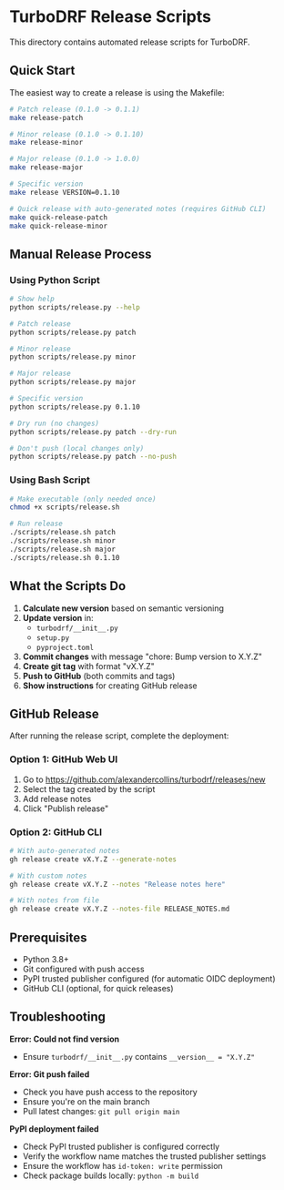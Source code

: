 # TurboDRF Release Scripts

This directory contains automated release scripts for TurboDRF.

## Quick Start

The easiest way to create a release is using the Makefile:

```bash
# Patch release (0.1.0 -> 0.1.1)
make release-patch

# Minor release (0.1.0 -> 0.1.10)
make release-minor

# Major release (0.1.0 -> 1.0.0)
make release-major

# Specific version
make release VERSION=0.1.10

# Quick release with auto-generated notes (requires GitHub CLI)
make quick-release-patch
make quick-release-minor
```

## Manual Release Process

### Using Python Script

```bash
# Show help
python scripts/release.py --help

# Patch release
python scripts/release.py patch

# Minor release
python scripts/release.py minor

# Major release
python scripts/release.py major

# Specific version
python scripts/release.py 0.1.10

# Dry run (no changes)
python scripts/release.py patch --dry-run

# Don't push (local changes only)
python scripts/release.py patch --no-push
```

### Using Bash Script

```bash
# Make executable (only needed once)
chmod +x scripts/release.sh

# Run release
./scripts/release.sh patch
./scripts/release.sh minor
./scripts/release.sh major
./scripts/release.sh 0.1.10
```

## What the Scripts Do

1. **Calculate new version** based on semantic versioning
2. **Update version** in:
   - `turbodrf/__init__.py`
   - `setup.py`
   - `pyproject.toml`
3. **Commit changes** with message "chore: Bump version to X.Y.Z"
4. **Create git tag** with format "vX.Y.Z"
5. **Push to GitHub** (both commits and tags)
6. **Show instructions** for creating GitHub release

## GitHub Release

After running the release script, complete the deployment:

### Option 1: GitHub Web UI
1. Go to https://github.com/alexandercollins/turbodrf/releases/new
2. Select the tag created by the script
3. Add release notes
4. Click "Publish release"

### Option 2: GitHub CLI
```bash
# With auto-generated notes
gh release create vX.Y.Z --generate-notes

# With custom notes
gh release create vX.Y.Z --notes "Release notes here"

# With notes from file
gh release create vX.Y.Z --notes-file RELEASE_NOTES.md
```

## Prerequisites

- Python 3.8+
- Git configured with push access
- PyPI trusted publisher configured (for automatic OIDC deployment)
- GitHub CLI (optional, for quick releases)

## Troubleshooting

**Error: Could not find version**
- Ensure `turbodrf/__init__.py` contains `__version__ = "X.Y.Z"`

**Error: Git push failed**
- Check you have push access to the repository
- Ensure you're on the main branch
- Pull latest changes: `git pull origin main`

**PyPI deployment failed**
- Check PyPI trusted publisher is configured correctly
- Verify the workflow name matches the trusted publisher settings
- Ensure the workflow has `id-token: write` permission
- Check package builds locally: `python -m build`